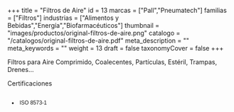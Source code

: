 +++
title = "Filtros de Aire"
id = 13
marcas = ["Pall","Pneumatech"]
familias = ["Filtros"]
industrias = ["Alimentos y Bebidas","Energía","Biofarmacéuticos"]
thumbnail = "images/productos/original-filtros-de-aire.png"
catalogo = "/catalogos/original-filtros-de-aire.pdf"
meta_description = ""
meta_keywords = ""
weight = 13
draft = false
taxonomyCover = false
+++
<p>Filtros para Aire Comprimido, Coalecentes, Partículas, Estéril, Trampas, Drenes...</p>
<p>Certificaciones </p>
<div class="page" title="Page 3">
<div class="section">
<div class="layoutArea">
<div class="column">
<ul>
<li style="font-size: 9pt; font-family: Helvetica;">
<p><span style="font-size: 9pt;"> ISO 8573-1 </span></p>
</li>
</ul>
</div>
</div>
</div>
</div>
